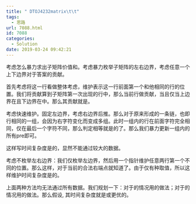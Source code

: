 ```yaml
---
title: " DTOJ4232matrix\t\t"
tags:
  - 思路
url: 7088.html
id: 7088
categories:
  - Solution
date: 2019-03-24 09:42:21
---
```


考虑怎么暴力求出子矩阵价值和。考虑暴力枚举子矩阵的左右边界，考虑任意一个上下边界对于答案的贡献。

首先考虑将这一行看做整体考虑，维护​表示这一行前面第一个和他相同的行的位置。我们将贡献算到子矩阵第一次出现的行中，那么当前行做贡献，当且仅当上边界在​且下边界在​中。那么其贡献就是​。

考虑快速维护​。固定左边界，考虑右边界后推。那么对于原来​形成的一条链，也即行相同的一组，会因为右字符变化而变成多组。此时一组内的行在前面字符完全相同，仅在最后一个字符不同，那么判定相等就是​的了。那么我们暴力更新一组内的所有pre即可。

这样写时间复杂度是​的，显然不能通过​较大的数据。

考虑不枚举左右边界：我们仅枚举左边界，然后用一个指针维护任意两行第一个不同的位置。那么这样，对于当前​的合法右端点就知道了。由于​仅有​种取值，所以这样维护时间复杂度是​的。

上面两种方法均无法通过所有数据。我们规划一下：对于​的情况用​的做法；对于​的情况用​的做法。那么假设​, 其时间复杂度就是​或更优的。